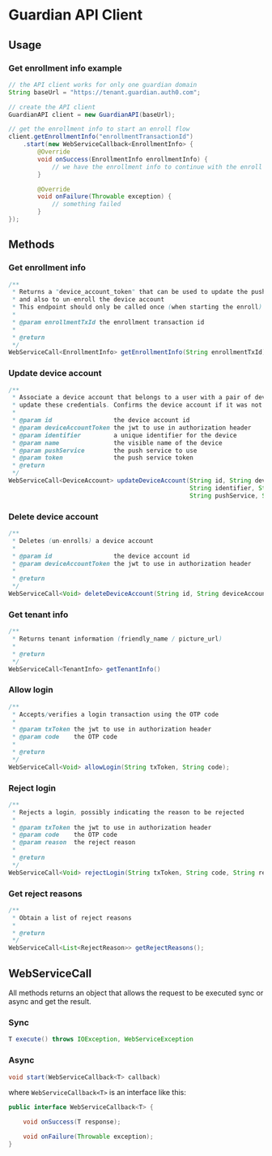 # Guardian API Client

## Usage

### Get enrollment info example

```java
// the API client works for only one guardian domain
String baseUrl = "https://tenant.guardian.auth0.com";

// create the API client
GuardianAPI client = new GuardianAPI(baseUrl);

// get the enrollment info to start an enroll flow
client.getEnrollmentInfo("enrollmentTransactionId")
    .start(new WebServiceCallback<EnrollmentInfo> {
        @Override
        void onSuccess(EnrollmentInfo enrollmentInfo) {
            // we have the enrollment info to continue with the enroll flow
        }

        @Override
        void onFailure(Throwable exception) {
            // something failed
        }
});
```

## Methods

### Get enrollment info

```java
/**
 * Returns a "device_account_token" that can be used to update the push notification settings
 * and also to un-enroll the device account
 * This endpoint should only be called once (when starting the enroll)
 *
 * @param enrollmentTxId the enrollment transaction id
 *
 * @return
 */
WebServiceCall<EnrollmentInfo> getEnrollmentInfo(String enrollmentTxId);
```

### Update device account

```java
/**
 * Associate a device account that belongs to a user with a pair of device credentials, or
 * update these credentials. Confirms the device account if it was not confirmed
 *
 * @param id                 the device account id
 * @param deviceAccountToken the jwt to use in authorization header
 * @param identifier         a unique identifier for the device
 * @param name               the visible name of the device
 * @param pushService        the push service to use
 * @param token              the push service token
 * @return
 */
WebServiceCall<DeviceAccount> updateDeviceAccount(String id, String deviceAccountToken,
                                                  String identifier, String name,
                                                  String pushService, String token);
```

### Delete device account

```java
/**
 * Deletes (un-enrolls) a device account
 *
 * @param id                 the device account id
 * @param deviceAccountToken the jwt to use in authorization header
 *
 * @return
 */
WebServiceCall<Void> deleteDeviceAccount(String id, String deviceAccountToken);
```

### Get tenant info

```java
/**
 * Returns tenant information (friendly_name / picture_url)
 *
 * @return
 */
WebServiceCall<TenantInfo> getTenantInfo()
```

### Allow login

```java
/**
 * Accepts/verifies a login transaction using the OTP code
 *
 * @param txToken the jwt to use in authorization header
 * @param code    the OTP code
 *
 * @return
 */
WebServiceCall<Void> allowLogin(String txToken, String code);
```

### Reject login

```java
/**
 * Rejects a login, possibly indicating the reason to be rejected
 *
 * @param txToken the jwt to use in authorization header
 * @param code    the OTP code
 * @param reason  the reject reason
 *
 * @return
 */
WebServiceCall<Void> rejectLogin(String txToken, String code, String reason);
```

### Get reject reasons

```java
/**
 * Obtain a list of reject reasons
 *
 * @return
 */
WebServiceCall<List<RejectReason>> getRejectReasons();
```

## WebServiceCall<T>

All methods returns an object that allows the request to be executed sync or async and get the result.

### Sync

```java
T execute() throws IOException, WebServiceException
```

### Async

```java
void start(WebServiceCallback<T> callback)
```

where `WebServiceCallback<T>` is an interface like this:

```java
public interface WebServiceCallback<T> {

    void onSuccess(T response);

    void onFailure(Throwable exception);
}
```
